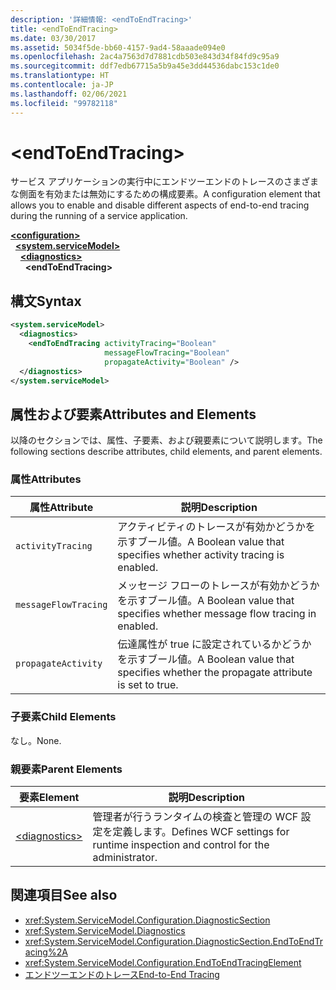 ```yaml
---
description: '詳細情報: <endToEndTracing>'
title: <endToEndTracing>
ms.date: 03/30/2017
ms.assetid: 5034f5de-bb60-4157-9ad4-58aaade094e0
ms.openlocfilehash: 2ac4a7563d7d7881cdb503e843d34f84fd9c95a9
ms.sourcegitcommit: ddf7edb67715a5b9a45e3dd44536dabc153c1de0
ms.translationtype: HT
ms.contentlocale: ja-JP
ms.lasthandoff: 02/06/2021
ms.locfileid: "99782118"
---
```

# \<endToEndTracing>

<span data-ttu-id="a8a38-102">サービス アプリケーションの実行中にエンドツーエンドのトレースのさまざまな側面を有効または無効にするための構成要素。</span><span class="sxs-lookup"><span data-stu-id="a8a38-102">A configuration element that allows you to enable and disable different aspects of end-to-end tracing during the running of a service application.</span></span>  
  
[**\<configuration>**](../configuration-element.md)\
&nbsp;&nbsp;[**\<system.serviceModel>**](system-servicemodel.md)\
&nbsp;&nbsp;&nbsp;&nbsp;[**\<diagnostics>**](diagnostics.md)\
&nbsp;&nbsp;&nbsp;&nbsp;&nbsp;&nbsp;**\<endToEndTracing>**  
  
## <a name="syntax"></a><span data-ttu-id="a8a38-103">構文</span><span class="sxs-lookup"><span data-stu-id="a8a38-103">Syntax</span></span>  
  
```xml  
<system.serviceModel>
  <diagnostics>
    <endToEndTracing activityTracing="Boolean"
                     messageFlowTracing="Boolean"
                     propagateActivity="Boolean" />
  </diagnostics>
</system.serviceModel>
```  
  
## <a name="attributes-and-elements"></a><span data-ttu-id="a8a38-104">属性および要素</span><span class="sxs-lookup"><span data-stu-id="a8a38-104">Attributes and Elements</span></span>  

 <span data-ttu-id="a8a38-105">以降のセクションでは、属性、子要素、および親要素について説明します。</span><span class="sxs-lookup"><span data-stu-id="a8a38-105">The following sections describe attributes, child elements, and parent elements.</span></span>  
  
### <a name="attributes"></a><span data-ttu-id="a8a38-106">属性</span><span class="sxs-lookup"><span data-stu-id="a8a38-106">Attributes</span></span>  
  
|<span data-ttu-id="a8a38-107">属性</span><span class="sxs-lookup"><span data-stu-id="a8a38-107">Attribute</span></span>|<span data-ttu-id="a8a38-108">説明</span><span class="sxs-lookup"><span data-stu-id="a8a38-108">Description</span></span>|  
|---------------|-----------------|  
|`activityTracing`|<span data-ttu-id="a8a38-109">アクティビティのトレースが有効かどうかを示すブール値。</span><span class="sxs-lookup"><span data-stu-id="a8a38-109">A Boolean value that specifies whether activity tracing is enabled.</span></span>|  
|`messageFlowTracing`|<span data-ttu-id="a8a38-110">メッセージ フローのトレースが有効かどうかを示すブール値。</span><span class="sxs-lookup"><span data-stu-id="a8a38-110">A Boolean value that specifies whether message flow tracing in enabled.</span></span>|  
|`propagateActivity`|<span data-ttu-id="a8a38-111">伝達属性が true に設定されているかどうかを示すブール値。</span><span class="sxs-lookup"><span data-stu-id="a8a38-111">A Boolean value that specifies whether the propagate attribute is set to true.</span></span>|  
  
### <a name="child-elements"></a><span data-ttu-id="a8a38-112">子要素</span><span class="sxs-lookup"><span data-stu-id="a8a38-112">Child Elements</span></span>  

 <span data-ttu-id="a8a38-113">なし。</span><span class="sxs-lookup"><span data-stu-id="a8a38-113">None.</span></span>  
  
### <a name="parent-elements"></a><span data-ttu-id="a8a38-114">親要素</span><span class="sxs-lookup"><span data-stu-id="a8a38-114">Parent Elements</span></span>  
  
|<span data-ttu-id="a8a38-115">要素</span><span class="sxs-lookup"><span data-stu-id="a8a38-115">Element</span></span>|<span data-ttu-id="a8a38-116">説明</span><span class="sxs-lookup"><span data-stu-id="a8a38-116">Description</span></span>|  
|-------------|-----------------|  
|[\<diagnostics>](diagnostics.md)|<span data-ttu-id="a8a38-117">管理者が行うランタイムの検査と管理の WCF 設定を定義します。</span><span class="sxs-lookup"><span data-stu-id="a8a38-117">Defines WCF settings for runtime inspection and control for the administrator.</span></span>|  
  
## <a name="see-also"></a><span data-ttu-id="a8a38-118">関連項目</span><span class="sxs-lookup"><span data-stu-id="a8a38-118">See also</span></span>

- <xref:System.ServiceModel.Configuration.DiagnosticSection>
- <xref:System.ServiceModel.Diagnostics>
- <xref:System.ServiceModel.Configuration.DiagnosticSection.EndToEndTracing%2A>
- <xref:System.ServiceModel.Configuration.EndToEndTracingElement>
- [<span data-ttu-id="a8a38-119">エンドツーエンドのトレース</span><span class="sxs-lookup"><span data-stu-id="a8a38-119">End-to-End Tracing</span></span>](../../../wcf/diagnostics/tracing/end-to-end-tracing.md)
